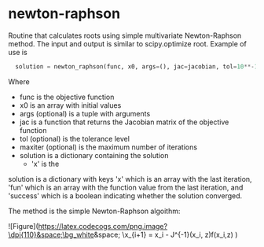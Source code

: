 # newton-raphson
Routine that calculates roots using simple multivariate Newton-Raphson method. The input and output is similar to scipy.optimize root. Example of use is

```python
  solution = newton_raphson(func, x0, args=(), jac=jacobian, tol=10**-10, maxiter=10)
```

Where
- func is the objective function
- x0 is an array with initial values
- args (optional) is a tuple with arguments
- jac is a function that returns the Jacobian matrix of the objective function
- tol (optional) is the tolerance level
- maxiter (optional) is the maximum number of iterations
- solution is a dictionary containing the solution
  - 'x' is the 

solution is a dictionary with keys 'x' which is an array with the last iteration, 'fun' which is an array with the function value from the last iteration, and 'success' which is a boolean indicating whether the solution converged.

The method is the simple Newton-Raphson algoithm:

![Figure](https://latex.codecogs.com/png.image?\dpi{110}&space;\bg_white&space;    \x_{i+1} = x_i - J^{-1}(x_i, z)f(x_i,z) )
